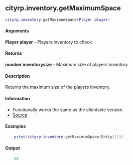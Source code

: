 
## cityrp.inventory.getMaximumSpace

```lua
cityrp.inventory.getMaximumSpace(Player player)
```

#### Arguments

**Player player** - Players inventory to check

#### Returns

**number inventorysize** - Maximum size of players inventory

#### Description
Returns the maximum size of the players inventory.

#### Information
* Functionally works the same as the clientside version.
* [Source](https://app.assembla.com/spaces/roleplaygamemode/subversion/source/HEAD/gamemode/core/libraries/sh_inventory.lua#ln45)

#### Examples
```lua
	print(cityrp.inventory.getMaximumSpace(Entiy(1)))
```

#### Output
```lua
	50
```

